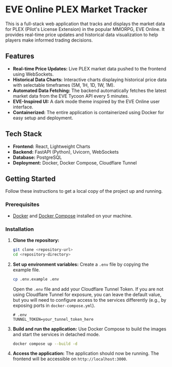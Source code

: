 # EVE Online PLEX Market Tracker

This is a full-stack web application that tracks and displays the market data for PLEX (Pilot's License Extension) in the popular MMORPG, EVE Online. It provides real-time price updates and historical data visualization to help players make informed trading decisions.

## Features

*   **Real-time Price Updates:** Live PLEX market data pushed to the frontend using WebSockets.
*   **Historical Data Charts:** Interactive charts displaying historical price data with selectable timeframes (5M, 1H, 1D, 1W, 1M).
*   **Automated Data Fetching:** The backend automatically fetches the latest market data from the EVE Tycoon API every 5 minutes.
*   **EVE-Inspired UI:** A dark mode theme inspired by the EVE Online user interface.
*   **Containerized:** The entire application is containerized using Docker for easy setup and deployment.

## Tech Stack

*   **Frontend:** React, Lightweight Charts
*   **Backend:** FastAPI (Python), Uvicorn, WebSockets
*   **Database:** PostgreSQL
*   **Deployment:** Docker, Docker Compose, Cloudflare Tunnel

## Getting Started

Follow these instructions to get a local copy of the project up and running.

### Prerequisites

*   [Docker](https://www.docker.com/get-started) and [Docker Compose](https://docs.docker.com/compose/install/) installed on your machine.

### Installation

1.  **Clone the repository:**
    ```sh
    git clone <repository-url>
    cd <repository-directory>
    ```

2.  **Set up environment variables:**
    Create a `.env` file by copying the example file.
    ```sh
    cp .env.example .env
    ```
    Open the `.env` file and add your Cloudflare Tunnel Token. If you are not using Cloudflare Tunnel for exposure, you can leave the default value, but you will need to configure access to the services differently (e.g., by exposing ports in `docker-compose.yml`).
    ```
    # .env
    TUNNEL_TOKEN=your_tunnel_token_here
    ```

3.  **Build and run the application:**
    Use Docker Compose to build the images and start the services in detached mode.
    ```sh
    docker compose up --build -d
    ```

4.  **Access the application:**
    The application should now be running. The frontend will be accessible on `http://localhost:3000`.